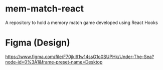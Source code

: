 # mem-match-react
A repository to hold a memory match game developed using React Hooks

# Figma (Design)

https://www.figma.com/file/F70jkl61w14ssG1o0SUPHk/Under-The-Sea?node-id=0%3A1&frame-preset-name=Desktop
